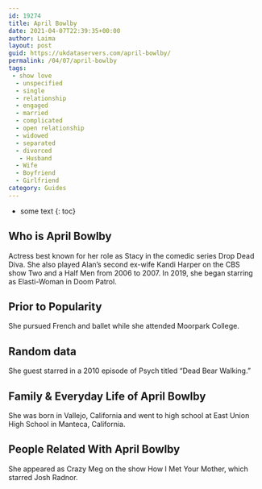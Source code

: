 ```yaml
---
id: 19274
title: April Bowlby
date: 2021-04-07T22:39:35+00:00
author: Laima
layout: post
guid: https://ukdataservers.com/april-bowlby/
permalink: /04/07/april-bowlby
tags:
 - show love
  - unspecified
  - single
  - relationship
  - engaged
  - married
  - complicated
  - open relationship
  - widowed
  - separated
  - divorced
   - Husband
  - Wife
  - Boyfriend
  - Girlfriend
category: Guides
---
```


* some text
{: toc}


## Who is April Bowlby
                  
                  
                  
Actress best known for her role as Stacy in the comedic series Drop Dead Diva. She also played Alan&#8217;s second ex-wife Kandi Harper on the CBS show Two and a Half Men from 2006 to 2007. In 2019, she began starring as Elasti-Woman in Doom Patrol.
                  
              
            
              
            
                
                
                
## Prior to Popularity
                  
                  
                  
She pursued French and ballet while she attended Moorpark College. 
                  
              
            
              
            
                
                
                
## Random data
                  
                  
                  
She guest starred in a 2010 episode of Psych titled &#8220;Dead Bear Walking.&#8221; 
                  
              
            
              
            
                
                
                
## Family & Everyday Life of April Bowlby
                  
                  
                  
She was born in Vallejo, California and went to high school at East Union High School in Manteca, California. 
                  
              
            
              
            
                
                
                
## People Related With April Bowlby
                  
                  
                  
She appeared as Crazy Meg on the show How I Met Your Mother, which starred Josh Radnor. 
                  
              
            
              
            
                
              
            
              
              
            
            
              
            
          
          
          